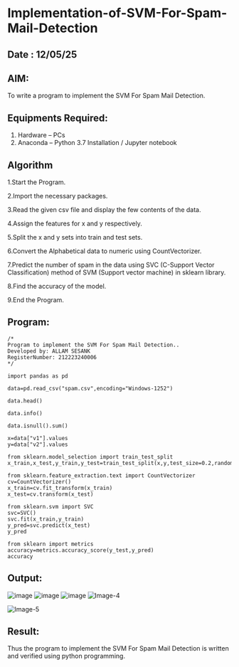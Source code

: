 # Implementation-of-SVM-For-Spam-Mail-Detection
## Date : 12/05/25
## AIM:
To write a program to implement the SVM For Spam Mail Detection.

## Equipments Required:
1. Hardware – PCs
2. Anaconda – Python 3.7 Installation / Jupyter notebook

## Algorithm
1.Start the Program.
 
2.Import the necessary packages.

3.Read the given csv file and display the few contents of the data.

4.Assign the features for x and y respectively.

5.Split the x and y sets into train and test sets.

6.Convert the Alphabetical data to numeric using CountVectorizer.

7.Predict the number of spam in the data using SVC (C-Support Vector Classification) method of SVM (Support vector machine) in sklearn library.

8.Find the accuracy of the model.

9.End the Program.
## Program:
```
/*
Program to implement the SVM For Spam Mail Detection..
Developed by: ALLAM SESANK
RegisterNumber: 212223240006 
*/
```
```
import pandas as pd

data=pd.read_csv("spam.csv",encoding="Windows-1252")

data.head()

data.info()

data.isnull().sum()

x=data["v1"].values
y=data["v2"].values

from sklearn.model_selection import train_test_split
x_train,x_test,y_train,y_test=train_test_split(x,y,test_size=0.2,random_state=0)

from sklearn.feature_extraction.text import CountVectorizer
cv=CountVectorizer()
x_train=cv.fit_transform(x_train)
x_test=cv.transform(x_test)

from sklearn.svm import SVC
svc=SVC()
svc.fit(x_train,y_train)
y_pred=svc.predict(x_test)
y_pred

from sklearn import metrics
accuracy=metrics.accuracy_score(y_test,y_pred)
accuracy
```


## Output:
![image](https://github.com/user-attachments/assets/9b15973f-2e2b-4f08-8974-df96facaa46c)
![image](https://github.com/user-attachments/assets/ab0676c8-6016-48ef-b2c7-ced67ea2c1fe)
![image](https://github.com/user-attachments/assets/64955215-2c76-47a8-871f-8db62dac0117)
![Image-4](https://github.com/user-attachments/assets/8aafe725-8dc0-4803-88c1-a823bfcf5ee9)

![Image-5](https://github.com/user-attachments/assets/8ff7db68-1e63-4994-a01c-83c35ee2d4d3)





## Result:
Thus the program to implement the SVM For Spam Mail Detection is written and verified using python programming.
